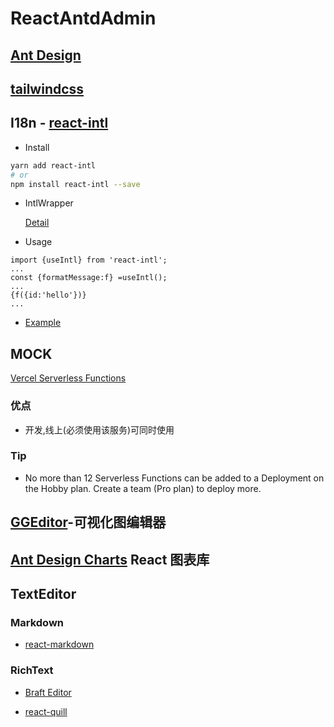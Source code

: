 # ReactAntdAdmin

## [Ant Design](https://ant-design.gitee.io/index-cn)

## [tailwindcss](https://tailwindcss.com/)

## I18n - [react-intl](https://formatjs.io/docs/react-intl/)

- Install

```sh
yarn add react-intl
# or
npm install react-intl --save
```

- IntlWrapper

  [Detail]('./src/language/index.tsx')

- Usage

```tsx
import {useIntl} from 'react-intl';
...
const {formatMessage:f} =useIntl();
...
{f({id:'hello'})}
...
```

- [Example](https://github.com/formatjs/formatjs/tree/master/packages/react-intl/examples)

## MOCK

[Vercel Serverless Functions](https://vercel.com/docs/v2/serverless-functions/introduction)

### 优点

- 开发,线上(必须使用该服务)可同时使用

### Tip

- No more than 12 Serverless Functions can be added to a Deployment on the Hobby plan. Create a team (Pro plan) to deploy more.

## [GGEditor](https://github.com/gaoli/GGEditor)-可视化图编辑器

## [Ant Design Charts](https://charts.ant.design/) React 图表库

## TextEditor

### Markdown

- [react-markdown](http://rexxars.github.io/react-markdown/)

### RichText

- [Braft Editor](https://braft.margox.cn/)

- [react-quill](https://zenoamaro.github.io/react-quill/)